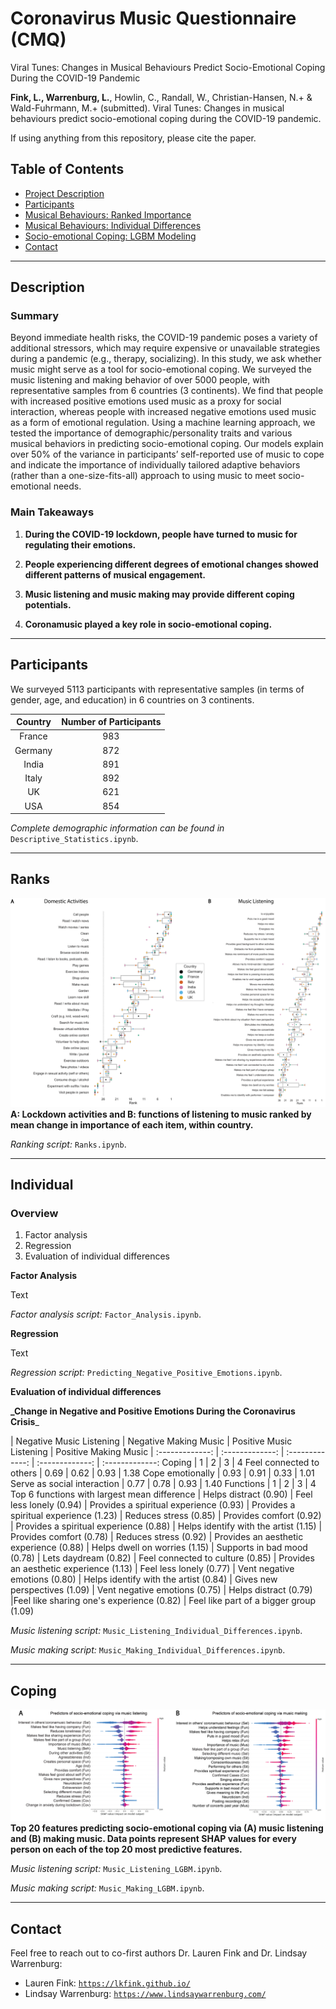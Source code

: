 # Coronavirus Music Questionnaire (CMQ)
Viral Tunes: Changes in Musical Behaviours Predict Socio-Emotional Coping During the COVID-19 Pandemic

**Fink, L., Warrenburg, L.**, Howlin, C., Randall, W., Christian-Hansen, N.+ & Wald-Fuhrmann, M.+ (submitted). Viral Tunes: Changes in musical behaviours predict socio-emotional coping during the COVID-19 pandemic.

If using anything from this repository, please cite the paper.

## Table of Contents

- [Project Description](#description)
- [Participants](#participants)
- [Musical Behaviours: Ranked Importance](#ranks)
- [Musical Behaviours: Individual Differences](#individual)
- [Socio-emotional Coping: LGBM Modeling](#coping)
- [Contact](#contact)

___
## Description
### Summary
Beyond immediate health risks, the COVID-19 pandemic poses a variety of additional stressors, which may require expensive or unavailable strategies during a pandemic (e.g., therapy, socializing). In this study, we ask whether music might serve as a tool for socio-emotional coping. We surveyed the music listening and making behavior of over 5000 people, with representative samples from 6 countries (3 continents). We find that people with increased positive emotions used music as a proxy for social interaction, whereas people with increased negative emotions used music as a form of emotional regulation. Using a machine learning approach, we tested the importance of demographic/personality traits and various musical behaviors in predicting socio-emotional coping. Our models explain over 50% of the variance in participants’ self-reported use of music to cope and indicate the importance of individually tailored adaptive behaviors (rather than a one-size-fits-all) approach to using music to meet socio-emotional needs. 

### Main Takeaways

 1. **During the COVID-19 lockdown, people have turned to music for regulating their emotions.**

 2. **People experiencing different degrees of emotional changes showed different patterns of musical engagement.**

 3. **Music listening and music making may provide different coping potentials.**

 4. **Coronamusic played a key role in socio-emotional coping.**

___
## Participants

We surveyed 5113 participants with representative samples (in terms of gender, age, and education) in 6 countries on 3 continents.

Country | Number of Participants
:-------------: | :-------------:
France | 983
Germany | 872
India | 891
Italy | 892
UK | 621
USA | 854

_Complete demographic information can be found in_ `Descriptive_Statistics.ipynb`.

___
## Ranks

![image](/images/rank_plot.png)
**A: Lockdown activities and B: functions of listening to music ranked by mean change in importance of each item, within country.**

_Ranking script:_ `Ranks.ipynb`.

___
## Individual

### Overview
  1.  Factor analysis
  2.  Regression
  3.  Evaluation of individual differences

**Factor Analysis**

Text

_Factor analysis script:_ `Factor_Analysis.ipynb`.

**Regression**

Text

_Regression script:_ `Predicting_Negative_Positive_Emotions.ipynb`.

**Evaluation of individual differences**

**_Change in Negative and Positive Emotions
During the Coronavirus Crisis**_

 | Negative Music Listening | Negative Making Music | Positive Music Listening | Positive Making Music
| :-------------: | :-------------: | :-------------: | :-------------: | :-------------:
Coping | 1 | 2 | 3 | 4
Feel connected to others | 0.69 | 0.62 | 0.93 | 1.38
Cope emotionally | 0.93 | 0.91 | 0.33 | 1.01
Serve as social interaction | 0.77 | 0.78 | 0.93 | 1.40
Functions | 1 | 2 | 3 | 4
Top 6 functions with largest mean difference | Helps distract (0.90) | Feel less lonely (0.94) | Provides a spiritual experience (0.93) | Provides a spiritual experience (1.23)
 | Reduces stress (0.85) | Provides comfort (0.92) | Provides a spiritual experience (0.88) | Helps identify with the artist (1.15)
 | Provides comfort (0.78) | Reduces stress (0.92) | Provides an aesthetic experience  (0.88) | Helps dwell on worries (1.15)
 | Supports in bad mood (0.78) | Lets daydream (0.82) | Feel connected to culture  (0.85) | Provides an aesthetic experience (1.13)
 | Feel less lonely (0.77) | Vent negative emotions (0.80) | Helps identify with the artist  (0.84) | Gives new perspectives (1.09)
 | Vent negative emotions (0.75) | Helps distract (0.79) |Feel like sharing one's experience  (0.82) | Feel like part of a bigger group (1.09)








_Music listening script:_ `Music_Listening_Individual_Differences.ipynb`.

_Music making script:_ `Music_Making_Individual_Differences.ipynb`.

___
## Coping

![image](/images/shap_plot.png)
**Top 20 features predicting socio-emotional coping via (A) music listening and (B) making music. Data points represent SHAP values for every person on each of the top 20 most predictive features.**

_Music listening script:_ `Music_Listening_LGBM.ipynb`.

_Music making script:_ `Music_Making_LGBM.ipynb`.

___
## Contact
Feel free to reach out to co-first authors Dr. Lauren Fink and Dr. Lindsay Warrenburg:
- Lauren Fink: <a href="https://lkfink.github.io/" target="_blank">`https://lkfink.github.io/`</a>
- Lindsay Warrenburg: <a href="https://www.lindsaywarrenburg.com/" target="_blank">`https://www.lindsaywarrenburg.com/`</a>
